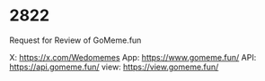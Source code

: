 # 2822
Request for Review of GoMeme.fun

X: https://x.com/Wedomemes
App: https://www.gomeme.fun/
API: https://api.gomeme.fun/
view: https://view.gomeme.fun/
